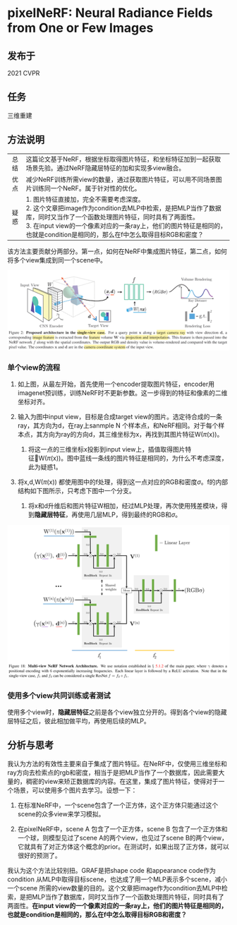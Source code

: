 # pixelNeRF: Neural Radiance Fields from One or Few Images

## 发布于

2021 CVPR

## 任务

三维重建

## 方法说明

| | |
|  :----:  | :----  |
| 总结  | 这篇论文基于NeRF，根据坐标取得图片特征，和坐标特征加到一起获取场景先验。通过NeRF隐藏层特征的加和实现多view融合。 |
| 优点  | 减少NeRF训练所需view的数量，通过获取图片特征，可以用不同场景图片训练同一个NeRF。属于针对性的优化。 |
| 疑惑  | 1. 图片特征直接加，完全不需要考虑深度。<br>  2. 这个文章把image作为condition去MLP中检索，是把MLP当作了数据库，同时又当作了一个函数处理图片特征，同时具有了两面性。<br>3. 在input view的一个像素对应的一条ray上，他们的图片特征是相同的，也就是condition是相同的，那么在f中怎么取得目标RGB和密度？|


该方法主要贡献分两部分。第一点，如何在NeRF中集成图片特征，第二点，如何将多个view集成到同一个scene中。

![avatar](./images/singleViewCase.png)

### 单个view的流程

1. 如上图，从最左开始，首先使用一个encoder提取图片特征，encoder用imagenet预训练，训练NeRF时不更新参数。这一步得到的特征和像素的二维坐标对齐。

2. 输入为图中input view，目标是合成target view的图片。选定待合成的一条ray，其方向为d，在ray上sanmple N 个样本点，和NeRF相同。对于每个样本点，其方向为ray的方向d，其三维坐标为x，再找到其图片特征W($\pi$(x))。
   1. 将这一点的三维坐标x投影到input view上，插值取得图片特征W($\pi$(x))。图中蓝线一条线的图片特征是相同的，为什么不考虑深度，此为疑惑1。

3. 将x,d,W($\pi$(x)) 都使用图中的f处理，得到这一点对应的RGB和密度$\sigma$。f的内部结构如下图所示，只考虑下图中一个分支。
   1. 将x和d升维后和图片特征W相加，经过MLP处理，再次使用残差模块，得到<strong>隐藏层特征</strong>，再使用几层MLP，得到最终的RGB和$\sigma$。

![avatar](./images/fInternel.png)

### 使用多个view共同训练或者测试

使用多个view时，<strong>隐藏层特征</strong>之前是各个view独立分开的。得到各个view的隐藏层特征之后，彼此相加做平均，再使用后续的MLP。

## 分析与思考

我认为方法的有效性主要来自于集成了图片特征。在NeRF中，仅使用三维坐标和ray方向去检索点的rgb和密度，相当于是把MLP当作了一个数据库，因此需要大量的，稠密的view来矫正数据库的内容。在这里，集成了图片特征，使得对于一个场景，可以使用多个图片去学习。设想一下：

1. 在标准NeRF中，一个scene包含了一个正方体，这个正方体只能通过这个scene的众多view来学习模拟。

2. 在pixelNeRF中，scene A 包含了一个正方体，scene B 包含了一个正方体和一个球，则模型见过了scene A的两个view，也见过了scene B的两个view，它就具有了对正方体这个概念的prior。在测试时，如果出现了正方体，就可以很好的预测了。

我认为这个方法比较别扭。GRAF是把shape code 和appearance code作为condition 从MLP中取得目标scene，也达成了用一个MLP表示多个scene，减小一个scene 所需的view数量的目的。这个文章把image作为condition去MLP中检索，是把MLP当作了数据库，同时又当作了一个函数处理图片特征，同时具有了两面性。<strong>在input view的一个像素对应的一条ray上，他们的图片特征是相同的，也就是condition是相同的，那么在f中怎么取得目标RGB和密度？</strong>